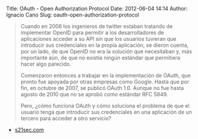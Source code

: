 Title: OAuth - Open Authorization Protocol
Date: 2012-06-04 14:14
Author: Ignacio Cano
Slug: oauth-open-authorization-protocol

> Cuando en 2006 los ingenieros de twitter estaban tratando de
> implementar OpenID para permitir a los desarrolladores de aplicaciones
> acceder a su API sin que los usuarios tuvieran que introducir sus
> credenciales en la propia aplicación, se dieron cuenta, por un lado,
> de que OpenID no era la solución que necesitaban y, más importante
> aún, de que no existía ningún estándar que permitiera hacer algo
> parecido.
>
> Comenzaron entonces a trabajar en la implementación de OAuth, que
> pronto fue apoyada por otras empresas como Google. Hasta que por fin,
> en octubre de 2007, se publicó OAuth 1.0. Aunque no fue hasta agosto
> de 2010 que no se aprobó como estándar RFC 5849.
>
> Pero, ¿cómo funciona OAuth y cómo soluciona el problema de que el
> usuario tenga que introducir sus credenciales en una aplicación de un
> tercero para acceder a otro servicio?

- [s21sec.com][]

  [s21sec.com]: http://blog.s21sec.com/2012/06/oauth-open-authorization-protocol.html
    "OAuth - Open Authorization Protocol"
